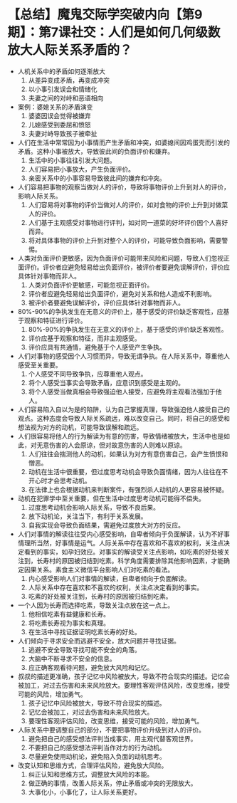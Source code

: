 # 【总结】魔鬼交际学突破内向【第9期】：第7课社交：人们是如何几何级数放大人际关系矛盾的？

-   人机关系中的矛盾如何逐渐放大
    1.  从差异变成矛盾，再变成冲突
    2.  以小事引发误会和情绪化
    3.  夫妻之间的对峙和恶语相向
-   案例：婆媳关系的矛盾演变
    1.  婆婆因误会觉得被嫌弃
    2.  儿媳感受到委屈和愤怒
    3.  夫妻对峙导致孩子被牵扯
-   人们在生活中常常因为小事情而产生矛盾和冲突，如婆媳间因鸡蛋壳而引发的矛盾。这种小事被放大，导致彼此间的负面评价和嫌弃。
    1.  生活中的小事往往引发大问题。
    2.  人们容易把小事放大，产生负面评价。
    3.  亲密关系中的小事容易导致彼此间的嫌弃和冲突。
-   人们容易把事物的观察当做对人的评价，导致将事物评价上升到对人的评价，影响人际关系。
    1.  人们容易将对事物的评价当做对人的评价，如对食物的评价上升到对做菜人的评价。
    2.  人们基于主观感受对事物进行评判，如对同一道菜的好坏评价因个人喜好而异。
    3.  将对具体事物的评价上升到对整个人的评价，可能导致负面影响，需要警惕。
-   人类对负面评价更敏感，因为负面评价可能带来风险和问题，导致人们忽视正面评价。评价者应避免轻易给出负面评价，被评价者要避免误解评价，评价应具体针对事物而非人。
    1.  人类对负面评价更敏感，可能忽视正面评价。
    2.  评价者应避免轻易给出负面评价，避免对关系和他人造成不利影响。
    3.  被评价者要避免误解评价，评价应具体针对事物而非人。
-   80%-90%的争执发生在无意义的评价上，基于感受的评价缺乏客观性，应基于观察和特征进行评价。
    1.  80%-90%的争执发生在无意义的评价上，基于感受的评价缺乏客观性。
    2.  评价应基于观察和特征，而非主观感受。
    3.  评价应具有共通情，避免基于个人感受产生争执。
-   人们对事物的感受因个人习惯而异，导致无谓争执。在人际关系中，尊重他人感受至关重要。
    1.  个人感受不同导致争执，应尊重他人观点。
    2.  将个人感受当事实会导致矛盾，应意识到感受是主观的。
    3.  将个人感受当做真相会导致强迫他人接受，应避免将主观看法强加于他人。
-   人们容易陷入自以为是的陷阱，认为自己掌握真理，导致强迫他人接受自己的观点。这种态度会导致人际关系疏远，难以改变自己。同时，将自己的感受和想法视为对方的动机，可能导致误解和疏远。
-   人们很容易将他人的行为解读为有意的伤害，导致情绪被放大，生活中也是如此，对无意伤害的人会原谅，但对故意伤害的人则难以原谅。
    1.  人们往往会揣测他人的动机，如果认为对方有意伤害自己，会产生愤恨和憎恶。
    2.  动机在生活中很重要，但过度思考动机会导致负面情绪，因为人往往在不开心时才会思考动机。
    3.  在法律上也会根据动机来判断案件，有强烈杀人动机的人更容易被怀疑。
-   动机在犯罪学中至关重要，但在生活中过度思考动机可能得不偿失。
    1.  过度思考动机会影响人际关系，导致不良后果。
    2.  放下动机论，关注当下，有利于关系发展。
    3.  自我实现会导致负面结果，需避免过度放大对方的反应。
-   人们对事情的解读往往受内心感受影响，自卑者倾向于负面解读，认为不好事情理所当然，好事情是运气。人际关系中存在喜欢和不喜欢的权利，关注点决定看到的事实，如孕妇效应。对事实的解读受关注点影响，如吃素的好处被关注到，长寿村的原因被归结到吃素。科学角度需要排除其他影响因素，才能确定因果关系。素食主义微信平台影响人们对吃素的看法。 
    1.  内心感受影响人们对事情的解读，自卑者倾向于负面解读。
    2.  人际关系中存在喜欢和不喜欢的权利，关注点决定看到的事实。
    3.  吃素的好处被关注到，长寿村的原因被归结到吃素。
-   一个人因为长寿而选择吃素，导致关注点放在这一点上。
    1.  他相信吃素有益健康和长寿。
    2.  将吃素长寿视为事实和真理。
    3.  在生活中寻找证据证明吃素长寿的好处。
-   人们倾向于寻求安全而逃避不安全，放大问题并寻找证据。
    1.  逃避不安全导致寻找可能不安全的角落。
    2.  大脑中不断寻求不安全的信息。
    3.  应正确客观看待问题，避免放大风险和记忆。
-   叔叔的描述更准确，孩子记忆中风险被放大，导致不符合现实的描述。记忆会被加工，对过去伤害和未来风险放大。要理性客观评估风险，改变思维，接受可能的风险，增加勇气。
    1.  孩子记忆中风险被放大，导致不符合现实的描述。
    2.  记忆会被加工，对过去伤害和未来风险放大。
    3.  要理性客观评估风险，改变思维，接受可能的风险，增加勇气。
-   人际关系中要调整自己的部分，不要把事物评价升级到对人的评价。
    1.  避免把自己的感受想法评判当成事实，用主观代替客观世界。
    2.  不要把自己的感受想法评判当作对方的行为动机。
    3.  尽量避免使用动机论，避免陷入负面的动机思考。
-   改变认知和思维方式，合理评估风险，避免放大风险。
    1.  纠正认知和思维方式，调整放大风险的本能。
    2.  做正确的事情，改善人际关系，停止矛盾或冲突的无限放大。
    3.  大事化小，小事化了，让人际关系更好。